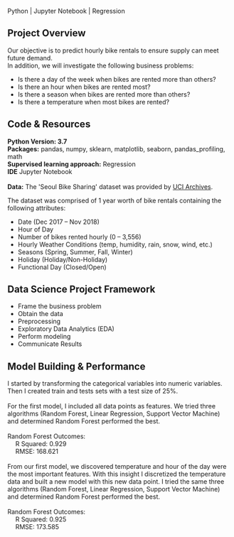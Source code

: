 Python | Jupyter Notebook | Regression
## Project Overview 

Our objective is to predict hourly bike rentals to ensure supply can meet future demand. 
<br>
In addition, we will investigate the following business problems: 

<ul> 
	<li>Is there a day of the week when bikes are rented more than others?</li>
	<li>Is there an hour when bikes are rented most?</li>
	<li>Is there a season when bikes are rented more than others?</li>
	<li>Is there a temperature when most bikes are rented? </li>
</ul>	

## Code & Resources
<b>Python Version: 3.7</b>
<br>
<b>Packages:</b> pandas, numpy, sklearn, matplotlib, seaborn, pandas_profiling, math
<br>
<b>Supervised learning approach:</b> Regression<br>
<b>IDE</b> Jupyter Notebook
<br><br>
<b>Data:</b> The 'Seoul Bike Sharing' dataset was provided by <a href="https://archive.ics.uci.edu/ml/datasets/Seoul+Bike+Sharing+Demand" target="_blank">UCI Archives</a>.

The dataset was comprised of 1 year worth of bike rentals containing the following attributes: 
<ul>
	<li>Date (Dec 2017 – Nov 2018)</li>
 	<li>Hour of Day </li>
 	<li>Number of bikes rented hourly (0 – 3,556) </li>
 	<li>Hourly Weather Conditions (temp, humidity, rain, snow, wind, etc.) </li>
 	<li>Seasons (Spring, Summer, Fall, Winter) </li>
 	<li>Holiday (Holiday/Non-Holiday)</li>
 	<li>Functional Day (Closed/Open)</li>
</ul>

## Data Science Project Framework
<ul>
	<li>Frame the business problem</li>
 	<li>Obtain the data</li>
	<li>Preprocessing</li>
  <li>Exploratory Data Analytics (EDA)</li>
  <li>Perform modeling</li>
  <li>Communicate Results</li>
</ul>
 
## Model Building & Performance

I started by transforming the categorical variables into numeric variables. <br>
Then I created train and tests sets with a test size of 25%.
<br><br>
For the first model, I included all data points as features. We tried three algorithms (Random Forest, Linear Regression, Support Vector Machine) and determined Random Forest performed the best. 
<br><br>
Random Forest Outcomes:  <br>
&emsp; R Squared: 0.929 <br>
&emsp; RMSE: 168.621
<br><br>
From our first model, we discovered temperature and hour of the day were the most important features. With this insight I discretized the temperature data and built a new model with this new data point. I tried the same three algorithms (Random Forest, Linear Regression, Support Vector Machine) and determined Random Forest performed the best. 
<br><br>
Random Forest Outcomes: <br>
&emsp; R Squared: 0.925 <br>
&emsp; RMSE: 173.585
